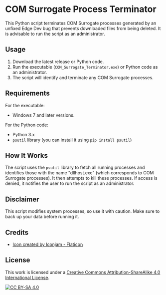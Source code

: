 # COM Surrogate Process Terminator

This Python script terminates COM Surrogate processes generated by an unfixed Edge Dev bug that prevents downloaded files from being deleted. It is advisable to run the script as an administrator.

## Usage
1. Download the latest release or Python code.
2. Run the executable (`COM_Surrogate_Terminator.exe`) or Python code as an administrator.
3. The script will identify and terminate any COM Surrogate processes.


## Requirements

For the executable:
- Windows 7 and later versions.

For the Python code:
- Python 3.x
- `psutil` library (you can install it using `pip install psutil`)

## How It Works

The script uses the `psutil` library to fetch all running processes and identifies those with the name "dllhost.exe" (which corresponds to COM Surrogate processes). It then attempts to kill these processes. If access is denied, it notifies the user to run the script as an administrator.

## Disclaimer

This script modifies system processes, so use it with caution. Make sure to back up your data before running it.

## Credits

- <a href="https://www.flaticon.com/free-icons/damage" title="damage icons">Icon created by Iconjam - Flaticon</a>

## License
This work is licensed under a
[Creative Commons Attribution-ShareAlike 4.0 International License][cc-by-sa].

[![CC BY-SA 4.0][cc-by-sa-image]][cc-by-sa]

[cc-by-sa]: http://creativecommons.org/licenses/by-sa/4.0/
[cc-by-sa-image]: https://licensebuttons.net/l/by-sa/4.0/88x31.png
